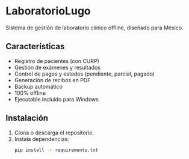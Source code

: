 # LaboratorioLugo

Sistema de gestión de laboratorio clínico offline, diseñado para México.

## Características
- Registro de pacientes (con CURP)
- Gestión de exámenes y resultados
- Control de pagos y estados (pendiente, parcial, pagado)
- Generación de recibos en PDF
- Backup automático
- 100% offline
- Ejecutable incluido para Windows

## Instalación

1. Clona o descarga el repositorio.
2. Instala dependencias:  
   ```bash
   pip install -r requirements.txt